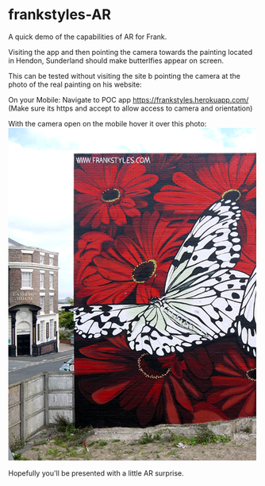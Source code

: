 # frankstyles-AR

A quick demo of the capabilities of AR for Frank.

Visiting the app and then pointing the camera towards the painting located in Hendon, Sunderland should make butterlfies appear on screen.

This can be tested without visiting the site b pointing the camera at the photo of the real painting on his website:


On your Mobile:
Navigate to POC app
https://frankstyles.herokuapp.com/
(Make sure its https and accept to allow access to camera and orientation)


With the camera open on the mobile hover it over this photo:
![readme](readme.jpg)

Hopefully you'll be presented with a little AR surprise.


